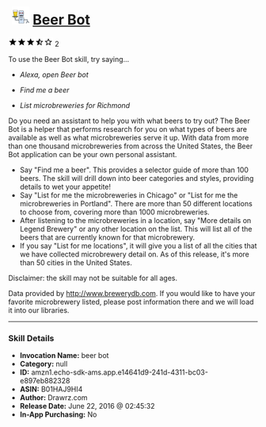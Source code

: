 # &nbsp;<img src="skill_icon" alt="Beer Bot icon" width="36"> [Beer Bot](http://alexa.amazon.com/#skills/amzn1.echo-sdk-ams.app.e14641d9-241d-4311-bc03-e897eb882328)
![3.5 stars](../../images/ic_star_black_18dp_1x.png)![3.5 stars](../../images/ic_star_black_18dp_1x.png)![3.5 stars](../../images/ic_star_black_18dp_1x.png)![3.5 stars](../../images/ic_star_half_black_18dp_1x.png)![3.5 stars](../../images/ic_star_border_black_18dp_1x.png) 2

To use the Beer Bot skill, try saying...

* *Alexa, open Beer bot*

* *Find me a beer*

* *List microbreweries for Richmond*

Do you need an assistant to help you with what beers to try out?  The Beer Bot is a helper that performs research for you on what types of beers are available as well as what microbreweries serve it up.  With data from more than one thousand microbreweries from across the United States, the Beer Bot application can be your own personal assistant.

- Say "Find me a beer". This provides a selector guide of more than 100 beers. The skill will drill down into beer categories and styles, providing details to wet your appetite!
- Say "List for me the microbreweries in Chicago" or "List for me the microbreweries in Portland". There are more than 50 different locations to choose from, covering more than 1000 microbreweries.
- After listening to the microbreweries in a location, say "More details on Legend Brewery" or any other location on the list.  This will list all of the beers that are currently known for that microbrewery.
- If you say "List for me locations", it will give you a list of all the cities that we have collected microbrewery detail on.  As of this release, it's more than 50 cities in the United States.

Disclaimer: the skill may not be suitable for all ages.

Data provided by http://www.brewerydb.com.  If you would like to have your favorite microbrewery listed, please post information there and we will load it into our libraries.

***

### Skill Details

* **Invocation Name:** beer bot
* **Category:** null
* **ID:** amzn1.echo-sdk-ams.app.e14641d9-241d-4311-bc03-e897eb882328
* **ASIN:** B01HAJ9HI4
* **Author:** Drawrz.com
* **Release Date:** June 22, 2016 @ 02:45:32
* **In-App Purchasing:** No

